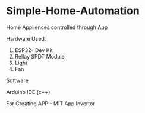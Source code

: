 # Simple-Home-Automation
Home Appliences controlled through App

Hardware Used:

1. ESP32- Dev Kit
2. Rellay SPDT Module
3. Light
4. Fan

Software

Arduino IDE (c++)

For Creating APP - MIT App Invertor
